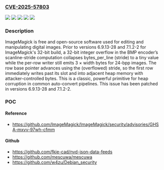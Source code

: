 ### [CVE-2025-57803](https://cve.mitre.org/cgi-bin/cvename.cgi?name=CVE-2025-57803)
![](https://img.shields.io/static/v1?label=Product&message=ImageMagick&color=blue)
![](https://img.shields.io/static/v1?label=Version&message=%3C%206.9.13-28%20&color=brightgreen)
![](https://img.shields.io/static/v1?label=Version&message=%3C%207.1.2-2%20&color=brightgreen)
![](https://img.shields.io/static/v1?label=Vulnerability&message=CWE-122%3A%20Heap-based%20Buffer%20Overflow&color=brightgreen)
![](https://img.shields.io/static/v1?label=Vulnerability&message=CWE-190%3A%20Integer%20Overflow%20or%20Wraparound&color=brightgreen)

### Description

ImageMagick is free and open-source software used for editing and manipulating digital images. Prior to versions 6.9.13-28 and 7.1.2-2 for ImageMagick's 32-bit build, a 32-bit integer overflow in the BMP encoder’s scanline-stride computation collapses bytes_per_line (stride) to a tiny value while the per-row writer still emits 3 × width bytes for 24-bpp images. The row base pointer advances using the (overflowed) stride, so the first row immediately writes past its slot and into adjacent heap memory with attacker-controlled bytes. This is a classic, powerful primitive for heap corruption in common auto-convert pipelines. This issue has been patched in versions 6.9.13-28 and 7.1.2-2.

### POC

#### Reference
- https://github.com/ImageMagick/ImageMagick/security/advisories/GHSA-mxvv-97wh-cfmm

#### Github
- https://github.com/fkie-cad/nvd-json-data-feeds
- https://github.com/mescuwa/mescuwa
- https://github.com/w4zu/Debian_security

